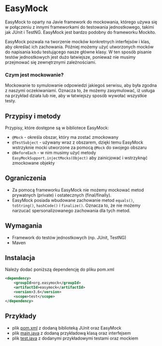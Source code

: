 # EasyMock

EasyMock to oparty na Javie framework do mockowania, którego używa się w połączeniu z innymi frameworkami do testowania jednostkowego, takimi jak JUnit i TestNG. EasyMock jest bardzo podobny do frameworku Mockito.

EasyMock pozwala na tworzenie mocków konkretnych interfejsów i klas, aby określać ich zachowania. Później możemy użyć utworzonych mocków do napisania kodu testującego nasze główne klasy. W ten sposób pisanie testów jednostkowych jest dużo łatwiejsze, ponieważ nie musimy przejmować się zewnętrznymi zależnościami.

### Czym jest mockowanie?

Mockowanie to symulowanie odpowiedzi jakiegoś serwisu, aby była zgodna z naszymi oczekiwaniami. Oznacza to, że możemy zasymulować, iż usługa na przykład działa lub nie, aby w łatwiejszy sposób wywołać wszystkie testy.

## Przypisy i metody

Przypisy, które dostępne są w bibliotece EasyMock:

* `@Mock` - określa obszar, który ma zostać zmockowany
* `@TestSubject` - używany wraz z obszarem, dzięki temu EasyMock wstrzyknie mocki utworzone za pomocą `@Mock` do swojego obszaru
* `@BeforeEach` - w nim musimy użyć metody `EasyMockSupport.injectMocks(Object)` aby zainicjować i wstrzyknąć zmockowane objekty

## Ograniczenia

* Za pomocą frameworku EasyMock nie możemy mockować metod prywatnych (private) i ostatecznych (final/finally).
* EasyMock posiada wbudowane zachowanie metod `equals()`, `toString()`, `hashCode()` i `finalize()`. Oznacza to, że nie możemy narzucać spersonalizowanego zachowania dla tych metod.
  
## Wymagania

* Framework do testów jednostkowych (np. JUnit, TestNG)
* Maven

## Instalacja

Należy dodać poniższą dependencję do pliku pom.xml
```xml
<dependency>
	<groupId>org.easymock</groupId>
	<artifactId>easymock</artifactId>
	<version>3.6</version>
	<scope>test</scope>
</dependency>
```

## Przykłady

* plik [pom.xml](https://github.com/MSochals/TAU/tree/main/LAB6/Java/examples/pom.xml) z dodaną biblioteką JUnit oraz EasyMock
* plik [main.java](https://github.com/MSochals/TAU/tree/main/LAB6/Java/examples/main.java) z dodaną przykładową klasą oraz interfejsem
* plik [test.java](https://github.com/MSochals/TAU/tree/main/LAB6/Java/examples/test.java) z dodanymi przykładowymi testami oraz mockiem
